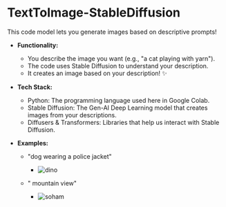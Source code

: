 # TextToImage-StableDiffusion

This code model lets you generate images based on descriptive prompts! 

* **Functionality:**
    * You describe the image you want (e.g., "a cat playing with yarn").
    * The code uses Stable Diffusion to understand your description.
    * It creates an image based on your description!  ✨

* **Tech Stack:**
    * Python: The programming language used here in Google Colab.
    * Stable Diffusion: The Gen-AI Deep Learning model that creates images from your descriptions.
    * Diffusers & Transformers: Libraries that help us interact with Stable Diffusion.

* **Examples:**
   * "dog wearing a police jacket"
  
     - ![dino](https://github.com/SohamB21/TextToImage-StableDiffusion/assets/105418470/28751f93-91bf-4752-9df3-838da540eae2)
   * " mountain view"
     
     - ![soham](https://github.com/SohamB21/TextToImage-StableDiffusion/assets/105418470/96968788-4013-4e8c-9e80-7835a90394d9)
